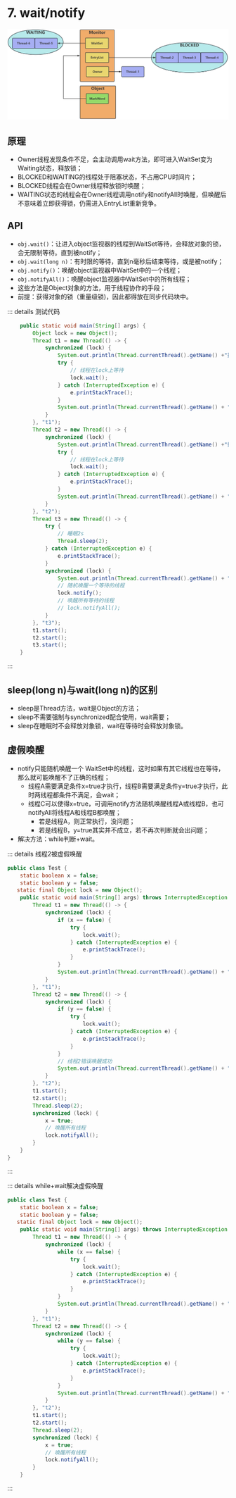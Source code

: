# 7. wait/notify

![](/juc/2.png)

## 原理

- Owner线程发现条件不足，会主动调用wait方法，即可进入WaitSet变为Waiting状态，释放锁；
- BLOCKED和WAITING的线程处于阻塞状态，不占用CPU时间片；
- BLOCKED线程会在Owner线程释放锁时唤醒；
- WAITING状态的线程会在Owner线程调用notify和notifyAll时唤醒，但唤醒后不意味着立即获得锁，仍需进入EntryList重新竞争。

## API

- `obj.wait()`：让进入object监视器的线程到WaitSet等待，会释放对象的锁，会无限制等待。直到被notify；
- `obj.wait(long n)`：有时限的等待，直到n毫秒后结束等待，或是被notify；
- `obj.notify()`：唤醒object监视器中WaitSet中的一个线程；
- `obj.notifyAll()`：唤醒object监视器中WaitSet中的所有线程；
- 这些方法是Object对象的方法，用于线程协作的手段；
- 前提：获得对象的锁（重量级锁)，因此都得放在同步代码块中。

::: details 测试代码
```java
    public static void main(String[] args) {
        Object lock = new Object();
        Thread t1 = new Thread(() -> {
            synchronized (lock) {
                System.out.println(Thread.currentThread().getName() +"执行");
                try {
                    // 线程在lock上等待
                    lock.wait();
                } catch (InterruptedException e) {
                    e.printStackTrace();
                }
                System.out.println(Thread.currentThread().getName() + "被唤醒");
            }
        }, "t1");
        Thread t2 = new Thread(() -> {
            synchronized (lock) {
                System.out.println(Thread.currentThread().getName() +"执行");
                try {
                    // 线程在lock上等待
                    lock.wait();
                } catch (InterruptedException e) {
                    e.printStackTrace();
                }
                System.out.println(Thread.currentThread().getName() + "被唤醒");
            }
        }, "t2");
        Thread t3 = new Thread(() -> {
            try {
                // 睡眠2s
                Thread.sleep(2);
            } catch (InterruptedException e) {
                e.printStackTrace();
            }
            synchronized (lock) {
                System.out.println(Thread.currentThread().getName() + "执行");
                // 随机唤醒一个等待的线程
                lock.notify();
                // 唤醒所有等待的线程
                // lock.notifyAll();
            }
        }, "t3");
        t1.start();
        t2.start();
        t3.start();
    }
```
:::

## sleep(long n)与wait(long n)的区别

- sleep是Thread方法，wait是Object的方法；
- sleep不需要强制与synchronized配合使用，wait需要；
- sleep在睡眠时不会释放对象锁，wait在等待时会释放对象锁。

## 虚假唤醒

- notify只能随机唤醒一个 WaitSet中的线程，这时如果有其它线程也在等待，那么就可能唤醒不了正确的线程；
  - 线程A需要满足条件x=true才执行，线程B需要满足条件y=true才执行，此时两线程都条件不满足，会wait；
  - 线程C可以使得x=true，可调用notify方法随机唤醒线程A或线程B，也可notifyAll将线程A和线程B都唤醒；
    - 若是线程A，则正常执行，没问题；
    - 若是线程B，y=true其实并不成立，若不再次判断就会出问题；
- 解决方法：while判断+wait。

::: details 线程2被虚假唤醒

```java
public class Test {
    static boolean x = false;
    static boolean y = false;
   static final Object lock = new Object();
    public static void main(String[] args) throws InterruptedException {
        Thread t1 = new Thread(() -> {
            synchronized (lock) {
                if (x == false) {
                    try {
                        lock.wait();
                    } catch (InterruptedException e) {
                        e.printStackTrace();
                    }
                }
                System.out.println(Thread.currentThread().getName() + "开始执行");
            }
        }, "t1");
        Thread t2 = new Thread(() -> {
            synchronized (lock) {
                if (y == false) {
                    try {
                        lock.wait();
                    } catch (InterruptedException e) {
                        e.printStackTrace();
                    }
                }
                // 线程2错误唤醒成功
                System.out.println(Thread.currentThread().getName() + "开始执行");
            }
        }, "t2");
        t1.start();
        t2.start();
        Thread.sleep(2);
        synchronized (lock) {
            x = true;
            // 唤醒所有线程
            lock.notifyAll();
        }
    }
}
```

:::

::: details while+wait解决虚假唤醒

```java
public class Test {
    static boolean x = false;
    static boolean y = false;
   static final Object lock = new Object();
    public static void main(String[] args) throws InterruptedException {
        Thread t1 = new Thread(() -> {
            synchronized (lock) {
                while (x == false) {
                    try {
                        lock.wait();
                    } catch (InterruptedException e) {
                        e.printStackTrace();
                    }
                }
                System.out.println(Thread.currentThread().getName() + "开始执行");
            }
        }, "t1");
        Thread t2 = new Thread(() -> {
            synchronized (lock) {
                while (y == false) {
                    try {
                        lock.wait();
                    } catch (InterruptedException e) {
                        e.printStackTrace();
                    }
                }
                System.out.println(Thread.currentThread().getName() + "开始执行");
            }
        }, "t2");
        t1.start();
        t2.start();
        Thread.sleep(2);
        synchronized (lock) {
            x = true;
            // 唤醒所有线程
            lock.notifyAll();
        }
    }
```

::: 
